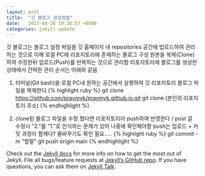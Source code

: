 ```yaml
---
layout: post
title:  "깃 블로그 생성방법"
date:   2023-04-26 19:38:57 +0900
categories: jekyll update
---
```

깃 블로그는 블로그 설정 파일을 깃 홈페이지 내 repositories 공간에 업로드하여 관리하는 것으로 이해
로컬 PC에 리포지토리에 존재하는 블로그 구성 원본을 복제(Clone) 하여 수정한뒤 업로드(Push)를 반복하는 것으로 관리함
리포지토리에 블로그를 생성한 상태에서 간략한 관리 순서는 아래와 같음

1. 터미널(Git bash)을 로컬 PC내 원하는 공간에서 실행하여 깃 리포지토리 블로그 파일을 복제한다
{% highlight ruby %}
git clone https://github.com/praymyk/praymyk.github.io.git
git clone (본인의 리포지토리 주소)
{% endhighlight %}

2. clone된 블로그 파일을 수정 했다면 리포지토리아 push하여 반영한다  / post 글 수정시 "2."를 "1."로 인식하는 문제가 있어 나중에 확인해야함
   push는 업로드 + 커밋 과정이 함께다? 줄바꾸기도 확인 필요.....
{% highlight ruby %}
git commit -m "할말"
git push origin main
{% endhighlight %}

Check out the [Jekyll docs][jekyll-docs] for more info on how to get the most out of Jekyll. File all bugs/feature requests at [Jekyll’s GitHub repo][jekyll-gh]. If you have questions, you can ask them on [Jekyll Talk][jekyll-talk].

[jekyll-docs]: https://jekyllrb.com/docs/home
[jekyll-gh]:   https://github.com/jekyll/jekyll
[jekyll-talk]: https://talk.jekyllrb.com/
